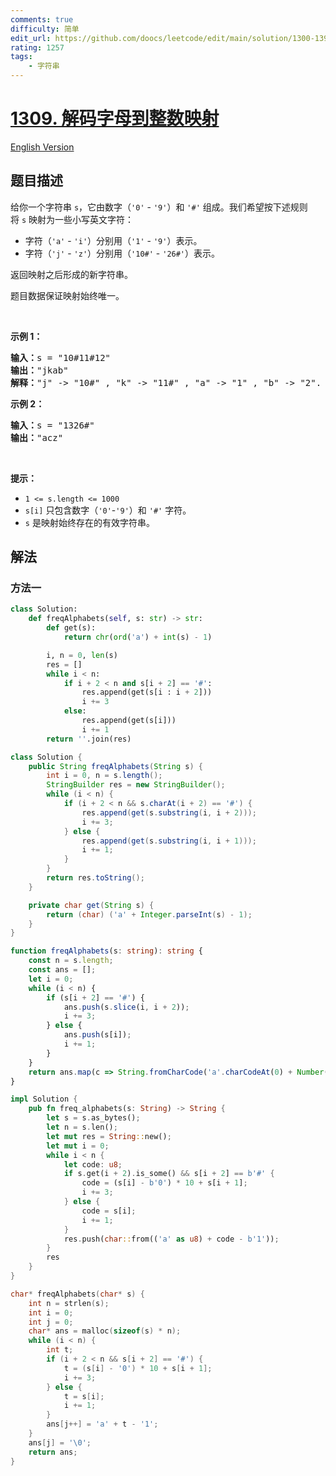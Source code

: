 ```yaml
---
comments: true
difficulty: 简单
edit_url: https://github.com/doocs/leetcode/edit/main/solution/1300-1399/1309.Decrypt%20String%20from%20Alphabet%20to%20Integer%20Mapping/README.md
rating: 1257
tags:
    - 字符串
---
```


# [1309. 解码字母到整数映射](https://leetcode.cn/problems/decrypt-string-from-alphabet-to-integer-mapping)

[English Version](/solution/1300-1399/1309.Decrypt%20String%20from%20Alphabet%20to%20Integer%20Mapping/README_EN.md)

## 题目描述

<!-- 这里写题目描述 -->

<p>给你一个字符串&nbsp;<code>s</code>，它由数字（<code>'0'</code> - <code>'9'</code>）和&nbsp;<code>'#'</code>&nbsp;组成。我们希望按下述规则将&nbsp;<code>s</code>&nbsp;映射为一些小写英文字符：</p>

<ul>
	<li>字符（<code>'a'</code> - <code>'i'</code>）分别用（<code>'1'</code> -&nbsp;<code>'9'</code>）表示。</li>
	<li>字符（<code>'j'</code> - <code>'z'</code>）分别用（<code>'10#'</code>&nbsp;-&nbsp;<code>'26#'</code>）表示。&nbsp;</li>
</ul>

<p>返回映射之后形成的新字符串。</p>

<p>题目数据保证映射始终唯一。</p>

<p>&nbsp;</p>

<p><strong>示例 1：</strong></p>

<pre>
<strong>输入：</strong>s = "10#11#12"
<strong>输出：</strong>"jkab"
<strong>解释：</strong>"j" -&gt; "10#" , "k" -&gt; "11#" , "a" -&gt; "1" , "b" -&gt; "2".
</pre>

<p><strong>示例 2：</strong></p>

<pre>
<strong>输入：</strong>s = "1326#"
<strong>输出：</strong>"acz"
</pre>

<p>&nbsp;</p>

<p><strong>提示：</strong></p>

<ul>
	<li><code>1 &lt;= s.length &lt;= 1000</code></li>
	<li><code>s[i]</code> 只包含数字（<code>'0'</code>-<code>'9'</code>）和&nbsp;<code>'#'</code>&nbsp;字符。</li>
	<li><code>s</code>&nbsp;是映射始终存在的有效字符串。</li>
</ul>

## 解法

### 方法一

<!-- tabs:start -->

```python
class Solution:
    def freqAlphabets(self, s: str) -> str:
        def get(s):
            return chr(ord('a') + int(s) - 1)

        i, n = 0, len(s)
        res = []
        while i < n:
            if i + 2 < n and s[i + 2] == '#':
                res.append(get(s[i : i + 2]))
                i += 3
            else:
                res.append(get(s[i]))
                i += 1
        return ''.join(res)
```

```java
class Solution {
    public String freqAlphabets(String s) {
        int i = 0, n = s.length();
        StringBuilder res = new StringBuilder();
        while (i < n) {
            if (i + 2 < n && s.charAt(i + 2) == '#') {
                res.append(get(s.substring(i, i + 2)));
                i += 3;
            } else {
                res.append(get(s.substring(i, i + 1)));
                i += 1;
            }
        }
        return res.toString();
    }

    private char get(String s) {
        return (char) ('a' + Integer.parseInt(s) - 1);
    }
}
```

```ts
function freqAlphabets(s: string): string {
    const n = s.length;
    const ans = [];
    let i = 0;
    while (i < n) {
        if (s[i + 2] == '#') {
            ans.push(s.slice(i, i + 2));
            i += 3;
        } else {
            ans.push(s[i]);
            i += 1;
        }
    }
    return ans.map(c => String.fromCharCode('a'.charCodeAt(0) + Number(c) - 1)).join('');
}
```

```rust
impl Solution {
    pub fn freq_alphabets(s: String) -> String {
        let s = s.as_bytes();
        let n = s.len();
        let mut res = String::new();
        let mut i = 0;
        while i < n {
            let code: u8;
            if s.get(i + 2).is_some() && s[i + 2] == b'#' {
                code = (s[i] - b'0') * 10 + s[i + 1];
                i += 3;
            } else {
                code = s[i];
                i += 1;
            }
            res.push(char::from(('a' as u8) + code - b'1'));
        }
        res
    }
}
```

```c
char* freqAlphabets(char* s) {
    int n = strlen(s);
    int i = 0;
    int j = 0;
    char* ans = malloc(sizeof(s) * n);
    while (i < n) {
        int t;
        if (i + 2 < n && s[i + 2] == '#') {
            t = (s[i] - '0') * 10 + s[i + 1];
            i += 3;
        } else {
            t = s[i];
            i += 1;
        }
        ans[j++] = 'a' + t - '1';
    }
    ans[j] = '\0';
    return ans;
}
```

<!-- tabs:end -->

<!-- end -->
